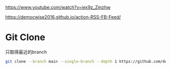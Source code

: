 https://www.youtube.com/watch?v=iex9z_Zmzhw

https://democwise2016.github.io/action-RSS-FB-Feed/


# Git Clone

只取得最近的branch

````bash
git clone --branch main --single-branch --depth 1 https://github.com/democwise2016/action-RSS-Fulltext-20240420.git
````
